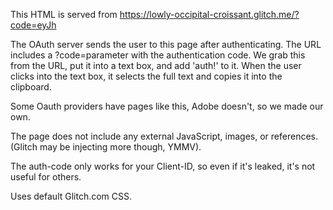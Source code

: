 This HTML is served from https://lowly-occipital-croissant.glitch.me/?code=eyJh

The OAuth server sends the user to this page after authenticating.
The URL includes a ?code=parameter with the authentication code.
We grab this from the URL, put it into a text box, and add 'auth!' to it.
When the user clicks into the text box, it selects the full text and copies it into the clipboard.

Some Oauth providers have pages like this, Adobe doesn't, so we made our own.

The page does not include any external JavaScript, images, or references.
(Glitch may be injecting more though, YMMV).

The auth-code only works for your Client-ID, so even if it's leaked, it's not useful for others.

Uses default Glitch.com CSS.

